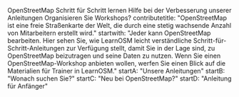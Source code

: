 OpenStreetMap Schritt für Schritt lernen
Hilfe bei der Verbesserung unserer Anleitungen
Organisieren Sie Workshops?
contributetitle: "OpenStreetMap ist eine freie Straßenkarte der Welt, die durch eine stetig wachsende Anzahl von Mitarbeitern erstellt wird."
startwith: "Jeder kann OpenStreetMap bearbeiten. Hier sehen Sie, wie LearnOSM leicht verständliche Schritt-für-Schritt-Anleitungen zur Verfügung stellt, damit Sie in der Lage sind, zu OpenStreetMap beizutragen und seine Daten zu nutzen. Wenn Sie einen OpenStreetMap-Workshop anbieten wollen, werfen Sie einen Blick auf die Materialien für Trainer in LearnOSM."
startA: "Unsere Anleitungen"
startB: "Wonach suchen Sie?"
startC: "Neu bei OpenStreetMap?"
startD: "Anleitung für Anfänger"
